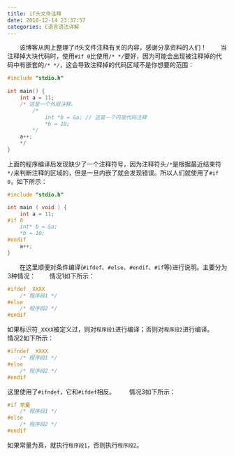 ```yaml
---
title: if头文件注释
date: 2018-12-14 23:37:57
categories: C语言语法详解
---
```

&emsp;&emsp;该博客从网上整理了if头文件注释有关的内容，感谢分享资料的人们！
&emsp;&emsp;当注释掉大块代码时，使用`#if 0`比使用`/* */`要好，因为可能会出现被注释掉的代码中有嵌套的`/* */`，这会导致注释掉的代码区域不是你想要的范围：

``` c
#include "stdio.h"
​
int main() {
    int a = 11;
    /* 这是一个外层注释。
        /*
            int *b = &a; // 这是一个内层代码注释
            *b = 10;
        */
    a++;
    */
}
```

上面的程序编译后发现缺少了一个注释符号，因为注释符头`/*`是根据最近结束符`*/`来判断注释的区域的，但是一旦内嵌了就会发现错误。所以人们就使用了`#if 0`，如下所示：

``` c
#include "stdio.h"

int main ( void ) {
    int a = 11;
#if 0
    int* b = &a;
    *b = 10;
#endif
    a++;
}
```

&emsp;&emsp;在这里顺便对条件编译(`#ifdef`、`#else`、`#endif`、`#if`等)进行说明。主要分为3种情况：
&emsp;&emsp;情况1如下所示：

``` c
#ifdef _XXXX
    /* 程序段1 */
#else
    /* 程序段2 */
#endif
```

如果标识符`_XXXX`被定义过，则对`程序段1`进行编译；否则对`程序段2`进行编译。
&emsp;&emsp;情况2如下所示：

``` c
#ifndef _XXXX
    /* 程序段1 */
#else
    /* 程序段2 */
#endif
```

这里使用了`#ifndef`，它和`#ifdef`相反。
&emsp;&emsp;情况3如下所示：

``` c
#if 常量
    /* 程序段1 */
#else
    /* 程序段2 */
#endif
```

如果常量为真，就执行`程序段1`，否则执行`程序段2`。